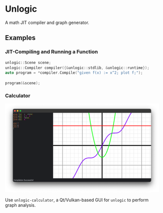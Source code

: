 # Unlogic

A math JIT compiler and graph generator.

## Examples

### JIT-Compiling and Running a Function

```c++
unlogic::Scene scene;
unlogic::Compiler compiler({&unlogic::stdlib, &unlogic::runtime});
auto program = *compiler.Compile("given f(x) := x^2; plot f;");

program(&scene);
```

### Calculator

<p align="center">
    <img src="images/SampleRender.png" width="1000">
</p>

Use `unlogic-calculator`, a Qt/Vulkan-based GUI for `unlogic` to perform graph analysis.
